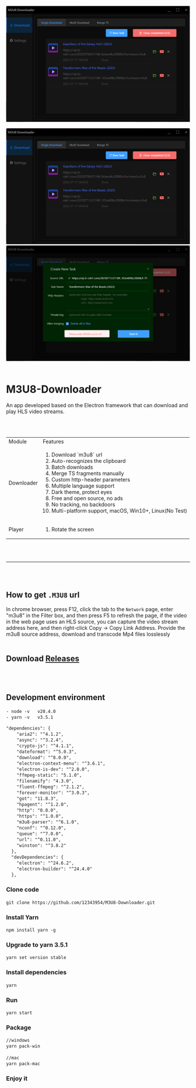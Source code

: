 
[![video](resource/1.png)](https://github.com/12343954/M3U8-Downloader/assets/1804003/94a9a2fa-6727-47e2-8949-5a337963556b)

<img src="resource/1.png" alt="M3U8-Downloader" />

<img src="resource/2.png" alt="M3U8-Downloader" />

<br/>
<br/>

# M3U8-Downloader

An app developed based on the Electron framework that can download and play HLS video streams.

<br/>
<br/>

<table>
<tr>
<td>Module</td>
<td>Features</td>
</tr>
<tr>
<td>Downloader</td>
<td>
<ol>
<li>Download `m3u8` url</li>
<li>Auto-recognizes the clipboard</li>
<li>Batch downloads</li>
<li>Merge TS fragments manually</li>
<li>Custom http-header parameters</li>
<li>Multiple language support</li>
<li>Dark theme, protect eyes</li>
<li>Free and open source, no ads</li>
<li>No tracking, no backdoors</li>
<li>Multi-platform support, macOS, Win10+, Linux(No Test)</li>
</ol>
</td>
</tr>
<tr>
<td>Player</td>
<td>
<ol>
<li>Rotate the screen</li>
</ol>
</td>
</tr>
</table>

<br/>
<br/>


---
<br/>
<br/>

## How to get `.M3U8` url

In chrome browser, press F12, click the tab to the `Network` page, enter "m3u8" in the Filter box, and then press F5 to refresh the page, if the video in the web page uses an HLS source, you can capture the video stream address here, and then right-click Copy -> Copy Link Address.
Provide the m3u8 source address, download and transcode Mp4 files losslessly
<br/>
<br/>
## Download [Releases](https://github.com/12343954/M3U8-Downloader/releases) 
<br/>
<br/>

## Development environment

```
- node -v   v20.4.0
- yarn -v   v3.5.1
```

```
"dependencies": {
    "aria2": "^4.1.2",
    "async": "^3.2.4",
    "crypto-js": "^4.1.1",
    "dateformat": "^5.0.3",
    "download": "^8.0.0",
    "electron-context-menu": "^3.6.1",
    "electron-is-dev": "^2.0.0",
    "ffmpeg-static": "5.1.0",
    "filenamify": "4.3.0",
    "fluent-ffmpeg": "^2.1.2",
    "forever-monitor": "^3.0.3",
    "got": "11.8.3",
    "hpagent": "^1.2.0",
    "http": "0.0.0",
    "https": "^1.0.0",
    "m3u8-parser": "^6.1.0",
    "nconf": "^0.12.0",
    "queue": "^7.0.0",
    "url": "^0.11.0",
    "winston": "^3.8.2"
  },
  "devDependencies": {
    "electron": "^24.6.2",
    "electron-builder": "^24.4.0"
  },
```

### Clone code

```
git clone https://github.com/12343954/M3U8-Downloader.git
```
### Install Yarn

```
npm install yarn -g
```

### Upgrade to yarn 3.5.1
```
yarn set version stable
```

### Install dependencies

```
yarn
```



### Run

```
yarn start
```
### Package

```
//windows
yarn pack-win

//mac
yarn pack-mac

```

### Enjoy it


